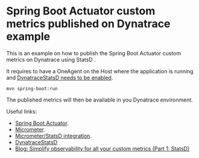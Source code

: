 # Spring Boot Actuator custom metrics published on Dynatrace example

This is an example on how to publish the Spring Boot Actuator custom metrics on Dynatrace using StatsD .

It requires to have a OneAgent on the Host where the application is running and [DynatraceStatsD needs to be enabled](https://www.dynatrace.com/support/help/shortlink/statsd-metric-ingestion#enable-dynatracestatsd).


```
mvn spring-boot:run
```
The published metrics will then be available in you Dynatrace environment. 

Useful links:

* [Spring Boot Actuator](https://docs.spring.io/spring-boot/docs/current/reference/html/production-ready-features.html).
* [Micrometer](https://micrometer.io/).
* [Micrometer/StatsD integration](https://micrometer.io/docs/registry/statsD).
* [DynatraceStatsD](https://www.dynatrace.com/support/help/how-to-use-dynatrace/metrics/metric-ingestion/ingestion-methods/statsd/)
* [Blog: Simplify observability for all your custom metrics (Part 1: StatsD)](https://www.dynatrace.com/news/blog/simplify-observability-for-all-your-custom-metrics-part-1-statsd/)
